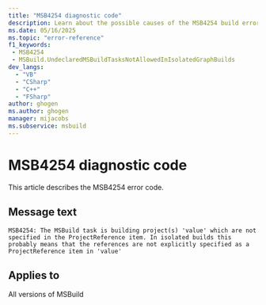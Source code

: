 ```yaml
---
title: "MSB4254 diagnostic code"
description: Learn about the possible causes of the MSB4254 build error, and get troubleshooting tips.
ms.date: 05/16/2025
ms.topic: "error-reference"
f1_keywords:
 - MSB4254
 - MSBuild.UndeclaredMSBuildTasksNotAllowedInIsolatedGraphBuilds
dev_langs:
  - "VB"
  - "CSharp"
  - "C++"
  - "FSharp"
author: ghogen
ms.author: ghogen
manager: mijacobs
ms.subservice: msbuild
---
```


# MSB4254 diagnostic code

<!-- :::ErrorDefinitionDescription::: -->
<!-- :::editable-content name="introDescription"::: -->
This article describes the MSB4254 error code.
<!-- :::editable-content-end::: -->

## Message text

<!-- :::editable-content name="messageText"::: -->
`MSB4254: The MSBuild task is building project(s) 'value' which are not specified in the ProjectReference item. In isolated builds this probably means that the references are not explicitly specified as a ProjectReference item in 'value'`
<!-- :::editable-content-end::: -->
<!-- MSB4254: The MSBuild task is building project(s) "{0}" which are not specified in the ProjectReference item. In isolated builds this probably means that the references are not explicitly specified as a ProjectReference item in "{1}" -->

<!-- :::editable-content name="postOutputDescription"::: -->
<!--
{StrBegin="MSB4254:"}
      LOCALIZATION: Do not localize the following words: ProjectReference, MSBuild, task.
-->
<!-- :::editable-content-end::: -->
<!-- :::ErrorDefinitionDescription-end::: -->

## Applies to

All versions of MSBuild
